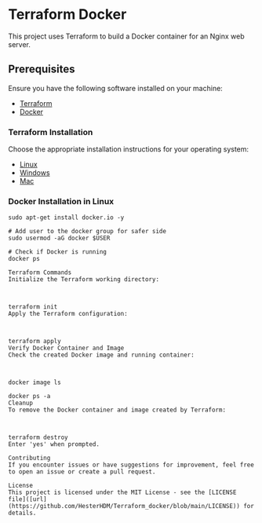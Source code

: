 # Terraform Docker

This project uses Terraform to build a Docker container for an Nginx web server.

## Prerequisites

Ensure you have the following software installed on your machine:

- [Terraform](https://learn.hashicorp.com/tutorials/terraform/install-cli)
- [Docker](https://docs.docker.com/get-docker/)

### Terraform Installation

Choose the appropriate installation instructions for your operating system:

- [Linux](https://learn.hashicorp.com/tutorials/terraform/install-cli#install-terraform)
- [Windows](https://learn.hashicorp.com/tutorials/terraform/install-cli#windows)
- [Mac](https://learn.hashicorp.com/tutorials/terraform/install-cli#macos)

### Docker Installation in Linux

```
sudo apt-get install docker.io -y

# Add user to the docker group for safer side
sudo usermod -aG docker $USER

# Check if Docker is running
docker ps

Terraform Commands
Initialize the Terraform working directory:



terraform init
Apply the Terraform configuration:



terraform apply
Verify Docker Container and Image
Check the created Docker image and running container:



docker image ls

docker ps -a
Cleanup
To remove the Docker container and image created by Terraform:



terraform destroy
Enter 'yes' when prompted.

Contributing
If you encounter issues or have suggestions for improvement, feel free to open an issue or create a pull request.

License
This project is licensed under the MIT License - see the [LICENSE file]([url](https://github.com/HesterHDM/Terraform_docker/blob/main/LICENSE)) for details.
